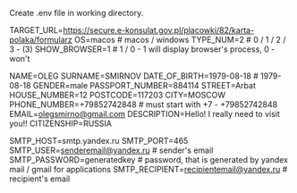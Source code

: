 Create .env file in working directory.

TARGET_URL=https://secure.e-konsulat.gov.pl/placowki/82/karta-polaka/formularz
OS=macos # macos / windows
TYPE_NUM=2 # 0 / 1 / 2 / 3 - (3)
SHOW_BROWSER=1 # 1 / 0 - 1 will display browser's process, 0 - won't

NAME=OLEG
SURNAME=SMIRNOV
DATE_OF_BIRTH=1979-08-18 # 1979-08-18
GENDER=male
PASSPORT_NUMBER=884114
STREET=Arbat
HOUSE_NUMBER=12
POSTCODE=117203
CITY=MOSCOW
PHONE_NUMBER=+79852742848 # must start with +7 - +79852742848
EMAIL=olegsmirno@gmail.com
DESCRIPTION=Hello! I really need to visit you!!
CITIZENSHIP=RUSSIA

SMTP_HOST=smtp.yandex.ru
SMTP_PORT=465
SMTP_USER=senderemail@yandex.ru # sender's email
SMTP_PASSWORD=generatedkey # password, that is generated by yandex mail / gmail for applications
SMTP_RECIPIENT=recipientemail@yandex.ru # recipient's email